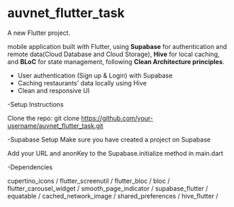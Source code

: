 # auvnet_flutter_task

A new Flutter project.

mobile application built with Flutter, using **Supabase** for authentication and remote data(Cloud Database and Cloud Storage), **Hive** for local caching, and **BLoC** for state management, following **Clean Architecture principles**.
- User authentication (Sign up & Login) with Supabase
- Caching restaurants' data locally using Hive
- Clean and responsive UI


-Setup Instructions

  Clone the repo:
     git clone https://github.com/your-username/auvnet_flutter_task.git
  
-Supabase Setup
  Make sure you have created a project on Supabase

Add your URL and anonKey to the Supabase.initialize method in main.dart

-Dependencies

cupertino_icons /
flutter_screenutil /
flutter_bloc /
bloc /
flutter_carousel_widget /
smooth_page_indicator /
supabase_flutter /
equatable /
cached_network_image /
shared_preferences /
hive_flutter /
